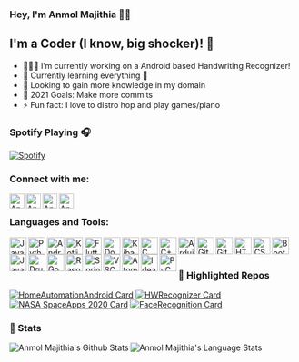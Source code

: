 ### Hey, I'm Anmol Majithia 👋🏻

## I'm a Coder (I know, big shocker)! 🤯

- 🧑🏻‍💻 I’m currently working on a Android based Handwriting Recognizer!
- 🌱 Currently learning everything 🤪
- 🧠 Looking to gain more knowledge in my domain
- 🥅 2021 Goals: Make more commits
- ⚡ Fun fact: I love to distro hop and play games/piano

### Spotify Playing 🎧

[![Spotify](https://spotify-now-playing.anmolmajithia.vercel.app/api/spotify)](https://open.spotify.com/user/anmol_majithia)

### Connect with me:

[<img align="left" alt="Anmol Majithia | Instagram" width="26px" src="https://img.icons8.com/color/48/000000/instagram-new.png" />][instagram]
[<img align="left" alt="Anmol Majithia | LinkedIn" width="26px" src="https://img.icons8.com/color/48/000000/linkedin.png" />][linkedin]
[<img align="left" alt="Anmol Majithia | YouTube" width="26px" src="https://img.icons8.com/color/48/000000/youtube-squared.png" />][youtube]
[<img align="left" alt="Anmol Majithia | Twitter" width="26px" src="https://img.icons8.com/color/48/000000/twitter.png" />][twitter]

<br />

### Languages and Tools:

<img align="left" alt="Java" width="30px" src="https://img.icons8.com/color/48/000000/java-coffee-cup-logo.png"/>
<img align="left" alt="Python" width="30px" src="https://img.icons8.com/color/48/000000/python.png"/>
<img align="left" alt="Android" width="30px" src="https://img.icons8.com/color/48/000000/android-os.png"/>
<img align="left" alt="Kotlin" width="30px" src="https://img.icons8.com/color/48/000000/kotlin.png"/>
<img align="left" alt="Flutter" width="30px" src="https://img.icons8.com/color/48/000000/flutter.png"/>
<img align="left" alt="Docker" width="30px" src="https://img.icons8.com/color/48/000000/docker.png"/>
<img align="left" alt="Kibana" width="30px" src="https://img.icons8.com/color/48/000000/kibana.png"/>
<img align="left" alt="C" width="30px" src="https://img.icons8.com/color/48/000000/c-programming.png"/>
<img align="left" alt="C++" width="30px" src="https://img.icons8.com/color/48/000000/c-plus-plus-logo.png"/>
<img align="left" alt="Arduino" width="30px" src="https://img.icons8.com/color/48/000000/arduino.png"/>
<img align="left" alt="Git" width="30px" src="https://img.icons8.com/color/48/000000/git.png"/>
<img align="left" alt="Github" width="30px" src="https://img.icons8.com/color/48/000000/github--v1.png"/>
<img align="left" alt="HTML5" width="30px" src="https://img.icons8.com/color/48/000000/html-5.png"/>
<img align="left" alt="CSS3" width="30px" src="https://img.icons8.com/color/48/000000/css3.png"/>
<img align="left" alt="BootStrap" width="30px"  src="https://img.icons8.com/color/48/000000/bootstrap.png"/>
<img align="left" alt="JavaScript" width="30px" src="https://img.icons8.com/color/48/000000/javascript.png"/>
<img align="left" alt="Drupal" width="30px" src="https://img.icons8.com/color/48/000000/drupal.png"/>
<img align="left" alt="Go" width="30px" src="https://img.icons8.com/color/48/000000/golang.png"/>
<img align="left" alt="Raspberry Pi" width="30px" src="https://img.icons8.com/color/48/000000/raspberry-pi.png"/>
<img align="left" alt="Spring Boot" width="30px" src="https://img.icons8.com/color/48/000000/spring-logo.png"/>
<img align="left" alt="VSCode" width="30px"  src="https://img.icons8.com/fluent/48/000000/visual-studio-code-2019.png"/>
<img align="left" alt="Atom" width="30px" src="https://img.icons8.com/color/48/000000/atom-editor.png"/>
<img align="left" alt="Idea" width="30px" src="https://img.icons8.com/color/48/000000/intellij-idea.png"/>
<img align="left" alt="PyCharm" width="30px" src="https://img.icons8.com/color/48/000000/pycharm.png"/>

<br />
<br />

### 📌 Highlighted Repos

[![HomeAutomationAndroid Card](https://github-readme-stats.anmolmajithia.vercel.app/api/pin/?username=AnmolMajithia&repo=HomeAutomationAndroid&bg_color=0,7300ff,b00000&title_color=fff&text_color=fff&hide_border=true)](https://github.com/AnmolMajithia/HomeAutomationAndroid)
[![HWRecognizer Card](https://github-readme-stats.anmolmajithia.vercel.app/api/pin/?username=AnmolMajithia&repo=Handwriting-Recognition&hide_border=true&bg_color=0,7300ff,b00000&title_color=fff&text_color=fff)](https://github.com/AnmolMajithia/Handwriting-Recognition)
[![NASA SpaceApps 2020 Card](https://github-readme-stats.anmolmajithia.vercel.app/api/pin/?username=LegendBois&repo=NASA-Space-Apps-Spot-The-Fire-v3.0&hide_border=true&bg_color=0,7300ff,b00000&title_color=fff&text_color=fff)](https://github.com/LegendBois/NASA-Space-Apps-Spot-The-Fire-v3.0)
[![FaceRecognition Card](https://github-readme-stats.anmolmajithia.vercel.app/api/pin/?username=AnmolMajithia&repo=FaceRecognition-In-Cpp&hide_border=true&bg_color=0,7300ff,b00000&title_color=fff&text_color=fff)](https://github.com/AnmolMajithia/FaceRecognition-In-Cpp)

### 🔭 Stats

<img align="left" alt="Anmol Majithia's Github Stats" src="https://github-readme-stats.anmolmajithia.vercel.app/api?username=AnmolMajithia&show_icons=true&hide_border=true&count_private=true&include_all_commits=false&bg_color=0,7300ff,b00000&title_color=fff&text_color=fff" />
<img align="left" alt="Anmol Majithia's Language Stats" src="https://github-readme-stats.anmolmajithia.vercel.app/api/top-langs/?username=AnmolMajithia&show_icons=true&hide_border=true&count_private=true&include_all_commits=false&bg_color=0,7300ff,b00000&title_color=fff&text_color=fff" />

[twitter]: https://twitter.com/Anmol_Majithia
[youtube]: https://www.youtube.com/channel/UCUk4dH9pDV5rqKuDiCs3Z0A
[instagram]: https://instagram.com/aaaanmol
[linkedin]: https://www.linkedin.com/in/anmol-majithia/

<br />
